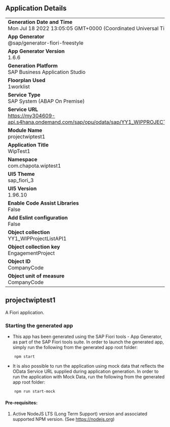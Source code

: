 ## Application Details
|               |
| ------------- |
|**Generation Date and Time**<br>Mon Jul 18 2022 13:05:05 GMT+0000 (Coordinated Universal Time)|
|**App Generator**<br>@sap/generator-fiori-freestyle|
|**App Generator Version**<br>1.6.6|
|**Generation Platform**<br>SAP Business Application Studio|
|**Floorplan Used**<br>1worklist|
|**Service Type**<br>SAP System (ABAP On Premise)|
|**Service URL**<br>https://my304609-api.s4hana.ondemand.com/sap/opu/odata/sap/YY1_WIPPROJECTLISTAPI1_CDS/
|**Module Name**<br>projectwiptest1|
|**Application Title**<br>WipTest1|
|**Namespace**<br>com.chapota.wiptest1|
|**UI5 Theme**<br>sap_fiori_3|
|**UI5 Version**<br>1.96.10|
|**Enable Code Assist Libraries**<br>False|
|**Add Eslint configuration**<br>False|
|**Object collection**<br>YY1_WIPProjectListAPI1|
|**Object collection key**<br>EngagementProject|
|**Object ID**<br>CompanyCode|
|**Object unit of measure**<br>CompanyCode|

## projectwiptest1

A Fiori application.

### Starting the generated app

-   This app has been generated using the SAP Fiori tools - App Generator, as part of the SAP Fiori tools suite.  In order to launch the generated app, simply run the following from the generated app root folder:

```
    npm start
```

- It is also possible to run the application using mock data that reflects the OData Service URL supplied during application generation.  In order to run the application with Mock Data, run the following from the generated app root folder:

```
    npm run start-mock
```

#### Pre-requisites:

1. Active NodeJS LTS (Long Term Support) version and associated supported NPM version.  (See https://nodejs.org)


